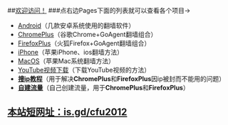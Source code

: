 ##[欢迎访问！](https://github.com/comeforu2012/truth/wiki)
###点右边Pages下面的列表就可以查看各个项目→
* [Android](https://github.com/comeforu2012/truth/wiki/Android)（几款安卓系统使用的翻墙软件）
* [ChromePlus](https://github.com/comeforu2012/truth/wiki/ChromePlus)（谷歌Chrome+GoAgent翻墙组合）
* [FirefoxPlus](https://github.com/comeforu2012/truth/wiki/FirefoxPlus)（火狐Firefox+GoAgent翻墙组合）
* [iPhone](https://github.com/comeforu2012/truth/wiki/iPhone)（苹果iPhone、ios翻墙方法）
* [MacOS](https://github.com/comeforu2012/truth/wiki/MacOS)（苹果Mac系统翻墙方法）
* [YouTube视频下载](https://github.com/comeforu2012/truth/wiki/YouTube%E8%A7%86%E9%A2%91%E4%B8%8B%E8%BD%BD)（下载YouTube视频的方法）
* **[搜ip教程](https://github.com/comeforu2012/truth/wiki/%E6%90%9Cip%E6%95%99%E7%A8%8B)**（用于解决**ChromePlus**和**FirefoxPlus**因ip被封而不能用的问题）
* **[自建流量](https://github.com/comeforu2012/truth/wiki/%E8%87%AA%E5%BB%BA%E6%B5%81%E9%87%8F)**（自己创建流量，用于**ChromePlus**和**FirefoxPlus**）

## [本站短网址：is.gd/cfu2012](http://is.gd/cfu2012)
